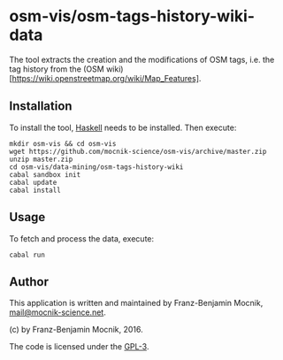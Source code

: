 # osm-vis/osm-tags-history-wiki-data

The tool extracts the creation and the modifications of OSM tags, i.e. the tag history from the (OSM wiki)[https://wiki.openstreetmap.org/wiki/Map_Features].

## Installation

To install the tool, [Haskell](https://www.haskell.org/platform/) needs to be installed. Then execute:
```
mkdir osm-vis && cd osm-vis
wget https://github.com/mocnik-science/osm-vis/archive/master.zip
unzip master.zip
cd osm-vis/data-mining/osm-tags-history-wiki
cabal sandbox init
cabal update
cabal install
```

## Usage

To fetch and process the data, execute:
```
cabal run
```

## Author

This application is written and maintained by Franz-Benjamin Mocnik, <mail@mocnik-science.net>.

(c) by Franz-Benjamin Mocnik, 2016.

The code is licensed under the [GPL-3](http://github.com/mocnik-science/osm-vis/blob/master/LICENSE.md).
